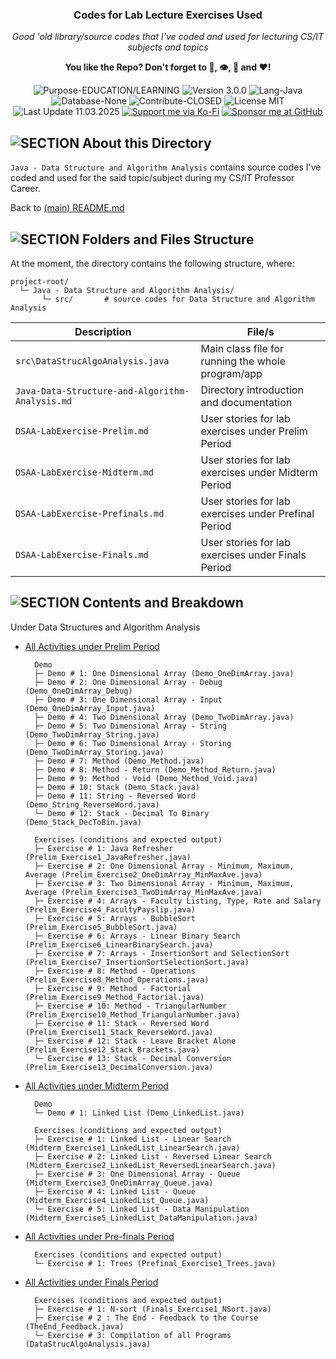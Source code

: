<!-- <p align="center"><img src="/md_assets/octocat.gif" alt="Logo" width="130" height="130"></p> -->
<h3 align="center">Codes for Lab Lecture Exercises Used</h3>
<p align="center"><em>Good 'old library/source codes that I've coded and used for lecturing CS/IT subjects and topics</em></p>
<p align="center"><strong>You like the Repo? Don't forget to 🌟, 👁️, 🔱 and ❤️!</strong></p>
<p align="center">
   <img src="https://img.shields.io/badge/Purpose-EDUCATION/LEARNING-%2300416a?logoColor=white&labelColor=%2300416a&color=%2324292e&textColor=white" alt="Purpose-EDUCATION/LEARNING">
   <img src="https://img.shields.io/badge/Version-3.0.0-%2300416a?logoColor=white&labelColor=%2300416a&color=%2324292e&textColor=white" alt="Version 3.0.0">
   <img src="https://img.shields.io/badge/Lang-Java-%2300416a?logoColor=white&labelColor=%2300416a&color=%2324292e&textColor=white" alt="Lang-Java">
   <img src="https://img.shields.io/badge/Database-None-%2300416a?logoColor=white&labelColor=%2300416a&color=%2324292e&textColor=white" alt="Database-None">
   <img src="https://img.shields.io/badge/Contribute-CLOSED-%2300416a?logoColor=white&labelColor=%2300416a&color=%2324292e&textColor=white" alt="Contribute-CLOSED">
   <img src="https://img.shields.io/badge/License-MIT-%2300416a?logoColor=white&labelColor=%2300416a&color=%2324292e&textColor=white" alt="License MIT">
   <img src="https://img.shields.io/badge/Last%20Update-11.03.2025-%2300416a?logoColor=white&labelColor=%2300416a&color=%2324292e&textColor=white" alt="Last Update 11.03.2025">
   <a href="https://ko-fi.com/thenocturnaldevgypsy"><img src="https://img.shields.io/badge/Support%20me%20via%20Ko--Fi-%2300416a?logo=ko-fi&logoColor=white&color=%2300416a&textColor=white" alt="Support me via Ko-Fi"></a>
<a href="https://github.com/sponsors/thenocturnaldevgypsy"><img src="https://custom-icon-badges.demolab.com/badge/Sponsor%20me%20at%20GitHub-%2300416a?logo=heart&logoColor=white&color=%2300416a&textColor=white" alt="Sponsor me at GitHub"></a>
</p>

## ![SECTION About this Directory](https://custom-icon-badges.demolab.com/badge/-About%20this%20Directory-2471AE?logo=repo&logoColor=white&labelColor=2471AE)

`Java - Data Structure and Algorithm Analysis` contains source codes I've coded and used for the said topic/subject during my CS/IT Professor Career.

Back to [(main) README.md](./README.md)

## ![SECTION Folders and Files Structure](https://custom-icon-badges.demolab.com/badge/-Folders%20and%20Files%20Structure-2471AE?logo=file-submodule&logoColor=white&labelColor=2471AE)

At the moment, the directory contains the following structure, where:
```
project-root/
  └─ Java - Data Structure and Algorithm Analysis/
       └─ src/       # source codes for Data Structure and Algorithm Analysis
```

| Description | File/s |
| ------------- | ------------- |
| `src\DataStrucAlgoAnalysis.java` | Main class file for running the whole program/app |
| `Java-Data-Structure-and-Algorithm-Analysis.md` | Directory introduction and documentation |
| `DSAA-LabExercise-Prelim.md` | User stories for lab exercises under Prelim Period |
| `DSAA-LabExercise-Midterm.md` | User stories for lab exercises under Midterm Period |
| `DSAA-LabExercise-Prefinals.md` | User stories for lab exercises under Prefinal Period |
| `DSAA-LabExercise-Finals.md` | User stories for lab exercises under Finals Period |

## ![SECTION Contents and Breakdown](https://custom-icon-badges.demolab.com/badge/-Contents%20and%20Breakdown-2471AE?logo=book&logoColor=white&labelColor=2471AE)
Under Data Structures and Algorithm Analysis
- [All Activities under Prelim Period](DSAA-LabExercise-Prelim.md)
  ```
    Demo
    ├─ Demo # 1: One Dimensional Array (Demo_OneDimArray.java)
    ├─ Demo # 2: One Dimensional Array - Debug (Demo_OneDimArray_Debug)
    ├─ Demo # 3: One Dimensional Array - Input (Demo_OneDimArray_Input.java)
    ├─ Demo # 4: Two Dimensional Array (Demo_TwoDimArray.java)
    ├─ Demo # 5: Two Dimensional Array - String (Demo_TwoDimArray_String.java)
    ├─ Demo # 6: Two Dimensional Array - Storing (Demo_TwoDimArray_Storing.java)
    ├─ Demo # 7: Method (Demo_Method.java)
    ├─ Demo # 8: Method - Return (Demo_Method_Return.java)
    ├─ Demo # 9: Method - Void (Demo_Method_Void.java)
    ├─ Demo # 10: Stack (Demo_Stack.java)
    ├─ Demo # 11: String - Reversed Word (Demo_String_ReverseWord.java)
    └─ Demo # 12: Stack - Decimal To Binary (Demo_Stack_DecToBin.java)

    Exercises (conditions and expected output)
    ├─ Exercise # 1: Java Refresher (Prelim_Exercise1_JavaRefresher.java)
    ├─ Exercise # 2: One Dimensional Array - Minimum, Maximum, Average (Prelim_Exercise2_OneDimArray_MinMaxAve.java)
    ├─ Exercise # 3: Two Dimensional Array - Minimum, Maximum, Average (Prelim_Exercise3_TwoDimArray_MinMaxAve.java)
    ├─ Exercise # 4: Arrays - Faculty Listing, Type, Rate and Salary (Prelim_Exercise4_FacultyPayslip.java)
    ├─ Exercise # 5: Arrays - BubbleSort (Prelim_Exercise5_BubbleSort.java)
    ├─ Exercise # 6: Arrays - Linear Binary Search (Prelim_Exercise6_LinearBinarySearch.java)
    ├─ Exercise # 7: Arrays - InsertionSort and SelectionSort (Prelim_Exercise7_InsertionSortSelectionSort.java)
    ├─ Exercise # 8: Method - Operations (Prelim_Exercise8_Method_Operations.java)
    ├─ Exercise # 9: Method - Factorial (Prelim_Exercise9_Method_Factorial.java)
    ├─ Exercise # 10: Method - TriangularNumber (Prelim_Exercise10_Method_TriangularNumber.java)
    ├─ Exercise # 11: Stack - Reversed Word (Prelim_Exercise11_Stack_ReverseWord.java)
    ├─ Exercise # 12: Stack - Leave Bracket Alone (Prelim_Exercise12_Stack_Brackets.java)
    └─ Exercise # 13: Stack - Decimal Conversion (Prelim_Exercise13_DecimalConversion.java)
  ```
- [All Activities under Midterm Period](DSAA-LabExercise-Midterm.md)
  ```
    Demo
    └─ Demo # 1: Linked List (Demo_LinkedList.java)

    Exercises (conditions and expected output)
    ├─ Exercise # 1: Linked List - Linear Search (Midterm_Exercise1_LinkedList_LinearSearch.java)
    ├─ Exercise # 2: Linked List - Reversed Linear Search (Midterm_Exercise2_LinkedList_ReversedLinearSearch.java)
    ├─ Exercise # 3: One Dimensional Array - Queue (Midterm_Exercise3_OneDimArray_Queue.java)
    ├─ Exercise # 4: Linked List - Queue (Midterm_Exercise4_LinkedList_Queue.java)
    └─ Exercise # 5: Linked List - Data Manipulation (Midterm_Exercise5_LinkedList_DataManipulation.java)
  ```
- [All Activities under Pre-finals Period](DSAA-LabExercise-Prefinals.md)
  ```
    Exercises (conditions and expected output)
    └─ Exercise # 1: Trees (Prefinal_Exercise1_Trees.java)
  ```
- [All Activities under Finals Period](DSAA-LabExercise-Finals.md)
  ```
    Exercises (conditions and expected output)
    ├─ Exercise # 1: N-sort (Finals_Exercise1_NSort.java)
    ├─ Exercise # 2 : The End - Feedback to the Course (TheEnd_Feedback.java)
    └─ Exercise # 3: Compilation of all Programs (DataStrucAlgoAnalysis.java)
  ```